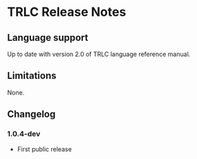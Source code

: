 # TRLC Release Notes

## Language support

Up to date with version 2.0 of TRLC language reference manual.

## Limitations

None.

## Changelog


### 1.0.4-dev

* First public release
